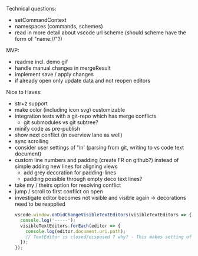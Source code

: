 Technical questions:

- setCommandContext
- namespaces (commands, schemes)
- read in more detail about vscode url scheme (should scheme have the form of "name://"?)

MVP:

- readme incl. demo gif
- handle manual changes in mergeResult
- implement save / apply changes
- if already open only update data and not reopen editors

Nice to Haves:

- str+z support
- make color (including icon svg) customizable
- integration tests with a git-repo which has merge conflicts
  - git submodules vs git subtree?
- minify code as pre-publish
- show next conflict (in overview lane as well)
- sync scrolling
- consider user settings of '\n' (parsing from git, writing to vs code text document)
- custom line numbers and padding (create FR on github?) instead of simple adding new lines for aligning views
  - add grey decoration for padding-lines
  - padding possible through empty deco text lines?
- take my / theirs option for resolving conflict
- jump / scroll to first conflict on open
- investigate editor becomes not visible and visible again -> decorations need to be reapplied
  ```js
  vscode.window.onDidChangeVisibleTextEditors(visibleTextEditors => {
    console.log('-----');
    visibleTextEditors.forEach(editor => {
      console.log(editor.document.uri.path);
      // TextEditor is closed/disposed ? why? - This makes setting of decorations not possible
    });
  });
  ```
